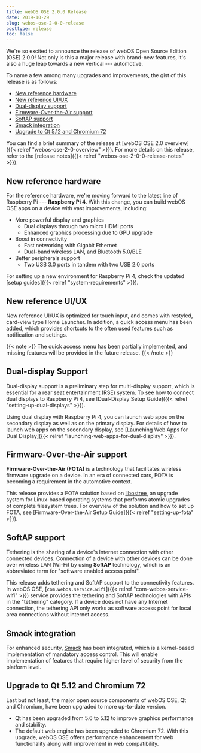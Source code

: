 ```yaml
---
title: webOS OSE 2.0.0 Release
date: 2019-10-29
slug: webos-ose-2-0-0-release
posttype: release
toc: false
---
```


We're so excited to announce the release of webOS Open Source Edition (OSE) 2.0.0! Not only is this a major release with brand-new features, it's also a huge leap towards a new vertical --- automotive.

To name a few among many upgrades and improvements, the gist of this release is as follows:

* [New reference hardware](#new-reference-hardware)
* [New reference UI/UX](#new-reference-ui-ux)
* [Dual-display support](#dual-display-support)
* [Firmware-Over-the-Air support](#firmware-over-the-air-support)
* [SoftAP support](#softap-support)
* [Smack integration](#smack-integration)
* [Upgrade to Qt 5.12 and Chromium 72](#upgrade-to-qt-5-12-and-chromium-72)

You can find a brief summary of the release at [webOS OSE 2.0 overview]({{< relref "webos-ose-2-0-overview" >}}). For more details on this release, refer to the [release notes]({{< relref "webos-ose-2-0-0-release-notes" >}}).

## New reference hardware

For the reference hardware, we're moving forward to the latest line of Raspberry Pi --- **Raspberry Pi 4**. With this change, you can build webOS OSE apps on a device with vast improvements, including:

* More powerful display and graphics
    - Dual displays through two micro HDMI ports
    - Enhanced graphics processing due to GPU upgrade
* Boost in connectivity
    - Fast networking with Gigabit Ethernet
    - Dual-band wireless LAN, and Bluetooth 5.0/BLE
* Better peripherals support
    - Two USB 3.0 ports in tandem with two USB 2.0 ports

For setting up a new environment for Raspberry Pi 4, check the updated [setup guides]({{< relref "system-requirements" >}}).

## New reference UI/UX

New reference UI/UX is optimized for touch input, and comes with restyled, card-view type Home Launcher. In addition, a quick access menu has been added, which provides shortcuts to the often used features such as notification and settings.

{{< note >}}
The quick access menu has been partially implemented, and missing features will be provided in the future release.
{{< /note >}}

## Dual-display Support

Dual-display support is a preliminary step for multi-display support, which is essential for a rear seat entertainment (RSE) system. To see how to connect dual displays to Raspberry Pi 4, see [Dual-Display Setup Guide]({{< relref "setting-up-dual-displays" >}}).

Using dual display with Raspberry Pi 4, you can launch web apps on the secondary display as well as on the primary display. For details of how to launch web apps on the secondary display, see [Launching Web Apps for Dual Display]({{< relref "launching-web-apps-for-dual-display" >}}).

## Firmware-Over-the-Air support

**Firmware-Over-the-Air (FOTA)** is a technology that facilitates wireless firmware upgrade on a device. In an era of connected cars, FOTA is becoming a requirement in the automotive context.

This release provides a FOTA solution based on [libostree](https://ostree.readthedocs.io/en/latest/), an upgrade system for Linux-based operating systems that performs atomic upgrades of complete filesystem trees. For overview of the solution and how to set up FOTA, see [Firmware-Over-the-Air Setup Guide]({{< relref "setting-up-fota" >}}).

## SoftAP support

Tethering is the sharing of a device's Internet connection with other connected devices. Connection of a device with other devices can be done over wireless LAN (Wi-Fi) by using **SoftAP** technology, which is an abbreviated term for "software enabled access point".

This release adds tethering and SoftAP support to the connectivity features. In webOS OSE, [`com.webos.service.wifi`]({{< relref "com-webos-service-wifi" >}}) service provides the tethering and SoftAP technologies with APIs in the "tethering" category. If a device does not have any Internet connection, the tethering API only works as software access point for local area connections without internet access.

## Smack integration

For enhanced security, [Smack](https://en.wikipedia.org/wiki/Smack_(software)) has been integrated, which is a kernel-based implementation of mandatory access control. This will enable implementation of features that require higher level of security from the platform level.

## Upgrade to Qt 5.12 and Chromium 72

Last but not least, the major open source components of webOS OSE, Qt and Chromium, have been upgraded to more up-to-date version.

* Qt has been upgraded from 5.6 to 5.12 to improve graphics performance and stability.
* The default web engine has been upgraded to Chromium 72. With this upgrade, webOS OSE offers performance enhancement for web functionality along with improvement in web compatibility.
